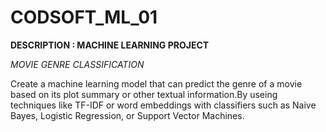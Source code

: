 # CODSOFT_ML_01
**DESCRIPTION : MACHINE LEARNING PROJECT**

*MOVIE GENRE CLASSIFICATION*

Create a machine learning model that can predict the genre of a
movie based on its plot summary or other textual information.By useing techniques like TF-IDF or word embeddings with classifiers
such as Naive Bayes, Logistic Regression, or Support Vector
Machines.
